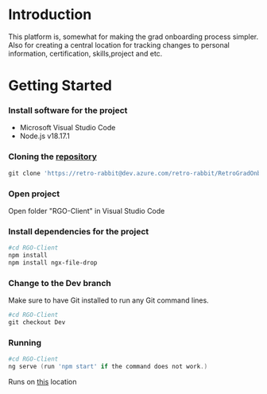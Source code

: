 # Introduction
This platform is, somewhat for making the grad onboarding process simpler. Also for creating a central location for tracking changes to personal information, certification, skills,project and etc.

# Getting Started
### Install software for the project
- Microsoft Visual Studio Code
- Node.js v18.17.1

### Cloning the [repository](https://retro-rabbit@dev.azure.com/retro-rabbit/RetroGradOnboard/_git/RGO-Client)
```powershell /cmd / internal terminal
git clone 'https://retro-rabbit@dev.azure.com/retro-rabbit/RetroGradOnboard/_git/RGO-Client'
```

### Open project
Open folder "RGO-Client" in Visual Studio Code

### Install dependencies for the project
```powershell / cmd / internal terminal
#cd RGO-Client
npm install
npm install ngx-file-drop
```

### Change to the Dev branch
Make sure to have Git installed to run any Git command lines.
```powershell
#cd RGO-Client
git checkout Dev
```

### Running
```powershell
#cd RGO-Client
ng serve (run 'npm start' if the command does not work.)
```
Runs on [this](http:/localhost:4200) location
